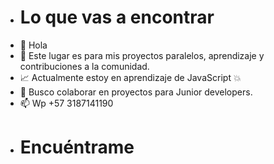 - # Lo que vas a encontrar
- 👋 Hola
- 🌱 Este lugar es para mis proyectos paralelos, aprendizaje y contribuciones a la comunidad.
- :chart_with_upwards_trend: Actualmente estoy en aprendizaje de JavaScript :boom:
- :busts_in_silhouette: Busco colaborar en proyectos para Junior developers. 
- 📫 Wp +57 3187141190
-  # Encuéntrame 

<!---
Carlos-Angul0/Carlos-Angul0 is a ✨ special ✨ repository because its `README.md` (this file) appears on your GitHub profile.
You can click the Preview link to take a look at your changes.
--->
